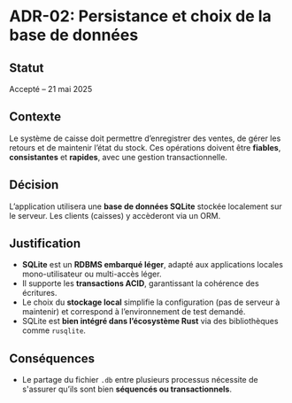 # ADR-02: Persistance et choix de la base de données

## Statut
Accepté – 21 mai 2025

## Contexte
Le système de caisse doit permettre d’enregistrer des ventes, de gérer les retours et de maintenir l’état du stock. Ces opérations doivent être **fiables**, **consistantes** et **rapides**, avec une gestion transactionnelle.

## Décision
L’application utilisera une **base de données SQLite** stockée localement sur le serveur. Les clients (caisses) y accèderont via un ORM.

## Justification
- **SQLite** est un **RDBMS embarqué léger**, adapté aux applications locales mono-utilisateur ou multi-accès léger.
- Il supporte les **transactions ACID**, garantissant la cohérence des écritures.
- Le choix du **stockage local** simplifie la configuration (pas de serveur à maintenir) et correspond à l’environnement de test demandé.
- SQLite est **bien intégré dans l’écosystème Rust** via des bibliothèques comme `rusqlite`.

## Conséquences
- Le partage du fichier `.db` entre plusieurs processus nécessite de s'assurer qu’ils sont bien **séquencés ou transactionnels**.
